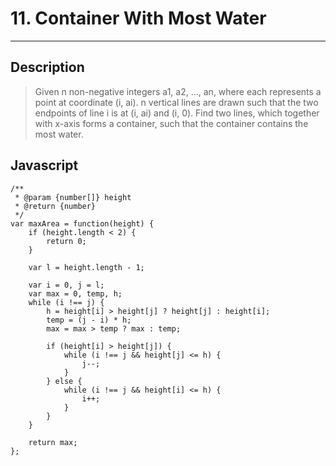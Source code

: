 # 11. Container With Most Water

---

## Description

> Given n non-negative integers a1, a2, ..., an, where each represents a point at coordinate (i, ai). n vertical lines are drawn such that the two endpoints of line i is at (i, ai) and (i, 0). Find two lines, which together with x-axis forms a container, such that the container contains the most water.

## Javascript


```
/**
 * @param {number[]} height
 * @return {number}
 */
var maxArea = function(height) {
    if (height.length < 2) {
        return 0;
    }

    var l = height.length - 1;

    var i = 0, j = l;
    var max = 0, temp, h;
    while (i !== j) {
        h = height[i] > height[j] ? height[j] : height[i];
        temp = (j - i) * h;
        max = max > temp ? max : temp;

        if (height[i] > height[j]) {
            while (i !== j && height[j] <= h) {
                j--;
            }
        } else {
            while (i !== j && height[i] <= h) {
                i++;
            }
        }
    }

    return max;
};
```
